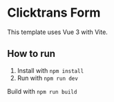 # Clicktrans Form

This template uses Vue 3 with Vite. 

## How to run

1. Install with `npm install`
2. Run with `npm run dev`

Build with `npm run build`
